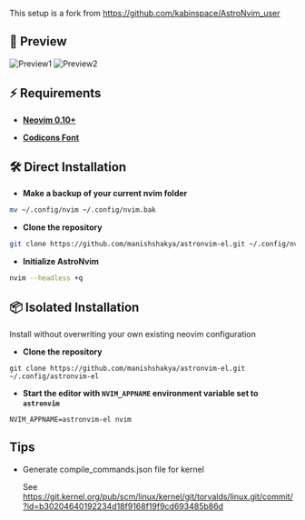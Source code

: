 <!--div align="center">
<img src="https://img.shields.io/github/last-commit/kabinspace/AstroNvim_user?style=for-the-badge&logo=github&color=a6da95&logoColor=D9E0EE&labelColor=302D41"/>
<img src="https://img.shields.io/github/repo-size/kabinspace/AstroNvim_user?style=for-the-badge&logo=dropbox&color=7dc4e4&logoColor=D9E0EE&labelColor=302D41"/>
<img src="https://img.shields.io/github/license/kabinspace/AstroNvim_user?style=for-the-badge&logo=powerpages&color=cba6f7&logoColor=D9E0EE&labelColor=302D41"/>
</div-->

This setup is a fork from https://github.com/kabinspace/AstroNvim_user

## 🌟 Preview

![Preview1](https://github.com/kabinspace/AstroNvim_user/blob/master/.github/assets/overview.pg)
![Preview2](https://github.com/kabinspace/AstroNvim_user/blob/master/.github/assets/vertsplit.png)

## ⚡ Requirements

- **[Neovim 0.10+](https://github.com/neovim/neovim/releases/tag/stable)**

- **[Codicons Font](https://github.com/kabinspace/AstroNvim_user/blob/master/.github/assets/codicon.ttf)**

## 🛠️ Direct Installation

- **Make a backup of your current nvim folder**

```sh
mv ~/.config/nvim ~/.config/nvim.bak

```

- **Clone the repository**

```sh
git clone https://github.com/manishshakya/astronvim-el.git ~/.config/nvim
```

- **Initialize AstroNvim**

```sh
nvim --headless +q
```

## 📦 Isolated Installation

Install without overwriting your own existing neovim configuration

- **Clone the repository**

```
git clone https://github.com/manishshakya/astronvim-el.git ~/.config/astronvim-el
```

- **Start the editor with `NVIM_APPNAME` environment variable set to `astronvim`**

```
NVIM_APPNAME=astronvim-el nvim
```
## Tips
- Generate compile_commands.json file for kernel
  
  See https://git.kernel.org/pub/scm/linux/kernel/git/torvalds/linux.git/commit/?id=b30204640192234d18f9168f19f9cd693485b86d
